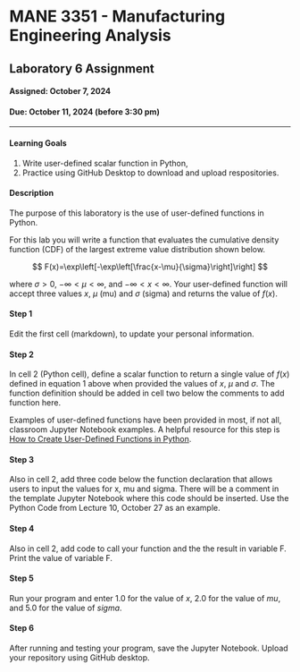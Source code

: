 # MANE 3351 - Manufacturing Engineering Analysis

## Laboratory 6 Assignment

#### Assigned: October 7, 2024

#### Due: October 11, 2024 (before 3:30 pm)

---

#### Learning Goals

1.  Write user-defined scalar function in Python,
1.  Practice using GitHub Desktop to download and upload respositories.

#### Description

The purpose of this laboratory is the use of user-defined functions in Python.

For this lab you will write a function that evaluates the cumulative density function (CDF) of the largest extreme value distribution shown below. 

$$
F(x)=\exp\left[-\exp\left[\frac{x-\mu}{\sigma}\right]\right]
$$

where $\sigma>0$, $-\infty<\mu<\infty$, and $-\infty< x<\infty$. Your user-defined function will accept three values $x$, $\mu$ (mu) and $\sigma$ (sigma) and returns the value of $f(x)$.

#### Step 1

Edit the first cell (markdown), to update your personal information.

#### Step 2

In cell 2 (Python cell), define a scalar function to return a single value of $f(x)$ defined in equation 1 above when provided the values of *x*, $\mu$ and $\sigma$. The function definition should be added in cell two below the comments to add function here.

Examples of user-defined functions have been provided in most, if not all, classroom Jupyter Notebook examples. A helpful resource for this step is [How to Create User-Defined Functions in Python](https://towardsdatascience.com/how-to-create-user-defined-functions-in-python-e5a529386534). 

#### Step 3

Also in cell 2, add three code below the function declaration that allows users to input the values for x, mu and sigma. There will be a comment in the template Jupyter Notebook where this code should be inserted. Use the Python Code from Lecture 10, October 27 as an example.

#### Step 4

Also in cell 2, add code to call your function and the the result in variable F. Print the value of variable F.

#### Step 5

Run your program and enter 1.0 for the value of *x*, 2.0 for the value of $mu$, and 5.0 for the value of *sigma*.

#### Step 6

After running and testing your program, save the Jupyter Notebook. Upload your repository using GitHub desktop.